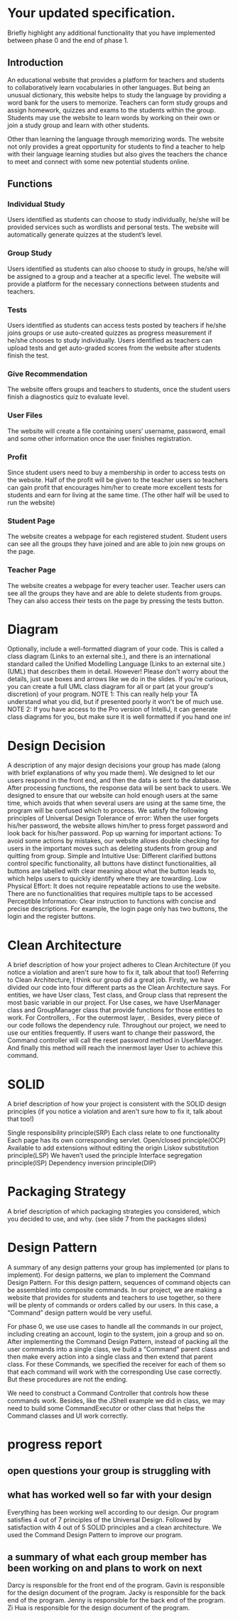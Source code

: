 # Your updated specification.
Briefly highlight any additional functionality that you have implemented between phase 0 and the end of phase 1.

## Introduction

An educational website that provides a platform for teachers and students to collaboratively learn vocabularies in other languages. But being an unusual dictionary, this website helps to study the language by providing a word bank for the users to memorize. Teachers can form study groups and assign homework, quizzes and exams to the students within the group. Students may use the website to learn words by working on their own or join a study group and learn with other students. 

Other than learning the language through memorizing words. The website not only provides a great opportunity for students to find a teacher to help with their language learning studies but also gives the teachers the chance to meet and connect with some new potential students online. 

## Functions
### Individual Study
Users identified as students can choose to study individually, he/she will be provided services such as wordlists and personal tests. The website will automatically generate quizzes at the student’s level.
### Group Study
Users identified as students can also choose to study in groups, he/she will be assigned to a group and a teacher at a specific level. The website will provide a platform for the necessary connections between students and teachers.
### Tests
Users identified as students can access tests posted by teachers if he/she joins groups or use auto-created quizzes as progress measurement if he/she chooses to study individually.
Users identified as teachers can upload tests and get auto-graded scores from the website after students finish the test.
### Give Recommendation
The website offers groups and teachers to students, once the student users finish a diagnostics quiz to evaluate level.
### User Files
The website will create a file containing users’ username, password, email and some other information once the user finishes registration.
### Profit
Since student users need to buy a membership in order to access tests on the website. Half of the profit will be given to the teacher users so teachers can gain profit that encourages him/her to create more excellent tests for students and earn for living at the same time. (The other half will be used to run the website)
### Student Page
The website creates a webpage for each registered student. Student users can see all the groups they have joined and are able to join new groups on the page.
### Teacher Page
The website creates a webpage for every teacher user. Teacher users can see all the groups they have and are able to delete students from groups. They can also access their tests on the page by pressing the tests button.
# Diagram
Optionally, include a well-formatted diagram of your code. This is called a class diagram (Links to an external site.), and there is an international standard called the Unified Modelling Language (Links to an external site.) (UML) that describes them in detail. However! Please don't worry about the details, just use boxes and arrows like we do in the slides. If you're curious, you can create a full UML class diagram for all or part (at your group's discretion) of your program.
NOTE 1: This can really help your TA understand what you did, but if presented poorly it won't be of much use.
NOTE 2: If you have access to the Pro version of IntelliJ, it can generate class diagrams for you, but make sure it is well formatted if you hand one in!
# Design Decision
A description of any major design decisions your group has made (along with brief explanations of why you made them).
We designed to let our users respond in the front end, and then the data is sent to the database. After processing functions, the response data will be sent back to users. We designed to ensure that our website can hold enough users at the same time, which avoids that when several users are using at the same time, the program will be confused which to process.
We satisfy the following principles of Universal Design
Tolerance of error:
When the user forgets his/her password, the website allows him/her to press forget password and look back for his/her password.
Pop up warning for important actions: To avoid some actions by mistakes, our website allows double checking for users in the important moves such as deleting students from group and quitting from group.
Simple and Intuitive Use:
Different clarified buttons control specific functionality, all buttons have distinct functionalities, all buttons are labelled with clear meaning about what the button leads to, which helps users to quickly identify where they are towarding.
Low Physical Effort:
It does not require repeatable actions to use the website. There are no functionalities that requires multiple taps to be accessed
Perceptible Information:
Clear instruction to functions with concise and precise descriptions. For example, the login page only has two buttons, the login and the register buttons.

# Clean Architecture
A brief description of how your project adheres to Clean Architecture (if you notice a violation and aren't sure how to fix it, talk about that too!)
Referring to Clean Architecture, I think our group did a great job. Firstly, we have divided our code into four different parts as the Clean Architecture says. For entities, we have User class, Test class, and Group class that represent the most basic variable in our project. For Use cases, we have UserManager class and GroupManager class that provide functions for those entities to work. For Controllers, . For the outermost layer, .
Besides, every piece of our code follows the dependency rule. Throughout our project, we need to use our entities frequently. If users want to change their password, the Command controller will call the reset password method in UserManager. And finally this method will reach the innermost layer User to achieve this command. 

# SOLID
A brief description of how your project is consistent with the SOLID design principles (if you notice a violation and aren't sure how to fix it, talk about that too!)

Single responsibility principle(SRP) Each class relate to one functionality 
Each page has its own corresponding servlet.
Open/closed principle(OCP) Available to add extensions without editing the origin
Liskov substitution principle(LSP) We haven’t used the principle
Interface segregation principle(ISP) 
Dependency inversion principle(DIP)

# Packaging Strategy
A brief description of which packaging strategies you considered, which you decided to use, and why. (see slide 7 from the packages slides)

# Design Pattern
A summary of any design patterns your group has implemented (or plans to implement).
For design patterns, we plan to implement the Command Design Pattern. For this design pattern, sequences of command objects can be assembled into composite commands. In our project, we are making a website that provides for students and teachers to use together, so there will be plenty of commands or orders called by our users. In this case, a “Command” design pattern would be very useful.

For phase 0, we use use cases to handle all the commands in our project, including creating an account, login to the system, join a group and so on. After implementing the Command Design Pattern,  instead of packing all the user commands into a single class, we build a “Command” parent class and then make every action into a single class and then extend that parent class. For these Commands, we specified the receiver for each of them so that each command will work with the corresponding Use case correctly. But these procedures are not the ending. 

We need to construct a Command Controller that controls how these commands work. Besides, like the JShell example we did in class, we may need to build some CommandExecutor or other class that helps the Command classes and UI work correctly. 



# progress report
## open questions your group is struggling with

## what has worked well so far with your design
Everything has been working well according to our design. Our program satisfies 4 out of 7 principles of the Universal Design. Followed by satisfaction with 4 out of 5 SOLID principles and a clean architecture. We used the Command Design Pattern to improve our program.
## a summary of what each group member has been working on and plans to work on next
Darcy is responsible for the front end of the program. 
Gavin is responsible for the design document of the program.
Jacky is responsible for the back end of the program.
Jenny is responsible for the back end of the program.
Zi Hua is responsible for the design document of the program.
